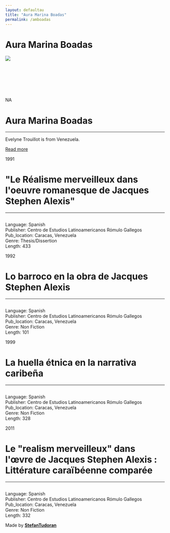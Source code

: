 ```yaml
---
layout: defaultau
title: "Aura Marina Boadas"
permalink: /amboadas
---
```

<!-- partial:index.partial.html -->
<div class="content">
    <h1>Aura Marina Boadas</h1>
    <div class="quote">
        <div><img src="NA" class="logo"></div>
    </div>
    <div class="timeline">
        <div style="padding-bottom:100px;"></div>
        <div class="block">
            <div class="date right"><p class="right"> NA </p></div>
            <div class="dot"></div>
            <div class="left first">
                <h1>Aura Marina Boadas</h1><hr>
            <p>Evelyne Trouillot is from Venezuela.</p>
                <a href="NA" target="_blank">Read more</a>
            </div>
        </div>
        <div class="block">
            <div class="date left"><p class="left">1991</p></div>
            <div class="dot"></div>
            <div class="right">
                <h1>"Le Réalisme merveilleux dans l'oeuvre romanesque de Jacques Stephen Alexis"</h1><hr>
                <p><img src=""></p>
                <p>
                Language: Spanish<br/>
                Publisher: Centro de Estudios Latinoamericanos Rómulo Gallegos<br/>
                Pub_location: Caracas, Venezuela<br/>
                Genre: Thesis/Dissertion<br/>
                Length: 433</p>
            </div>
        </div>
        <div class="block">
            <div class="date right"><p class="right">1992</p></div>
            <div class="dot"></div>
            <div class="left hide">
                <h1>Lo barroco en la obra de Jacques Stephen Alexis</h1><hr>
                <p><img src=""></p>
                <p>Language: Spanish<br/>
                Publisher: Centro de Estudios Latinoamericanos Rómulo Gallegos<br/>
                Pub_location: Caracas, Venezuela<br/>
                Genre: Non Fiction<br/>
                Length: 101</p>
            </div>
        </div>
        <div class="block">
            <div class="date left"><p class="left">1999</p></div>
            <div class="dot"></div>
            <div class="right hide">
                <h1>La huella étnica en la narrativa caribeña</h1><hr>
                <p><img src=""></p>
                <p>Language: Spanish<br/>
                Publisher: Centro de Estudios Latinoamericanos Rómulo Gallegos<br/>
                Pub_location: Caracas, Venezuela<br/>
                Genre: Non Fiction<br/>
                Length: 328</p>
            </div>
        </div>
        <div class="block">
            <div class="date right"><p class="right">2011</p></div>
            <div class="dot"></div>
            <div class="left hide">
                <h1>Le "realism merveilleux" dans l'œvre de Jacques Stephen Alexis : Littérature caraïbéenne comparée</h1><hr>
                <p><img src=""></p>
                <p>Language: Spanish<br/>
                Publisher: Centro de Estudios Latinoamericanos Rómulo Gallegos<br/>
                Pub_location: Caracas, Venezuela<br/>
                Genre: Non Fiction<br/>
                Length: 332</p>
            </div>
        </div>
        <div id="footer">
        <p id="copyright">Made by&nbsp;<strong><a href="https://www.linkedin.com/in/nicolae-stefan-tudoran-b02291127/" target="_blank">StefanTudoran</a></strong></p>
    </div>
</div>
<!-- partial -->
  <script src='https://cdnjs.cloudflare.com/ajax/libs/jquery/3.1.1/jquery.min.js'></script><script  src="assets/js/authorscript.js"></script>